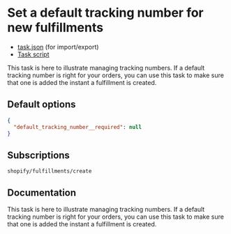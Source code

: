 # Set a default tracking number for new fulfillments

* [task.json](../../tasks/set-a-default-tracking-number-for-new-fulfillments.json) (for import/export)
* [Task script](./script.liquid)

This task is here to illustrate managing tracking numbers. If a default tracking number is right for your orders, you can use this task to make sure that one is added the instant a fulfillment is created.

## Default options

```json
{
  "default_tracking_number__required": null
}
```

## Subscriptions

```liquid
shopify/fulfillments/create
```

## Documentation

This task is here to illustrate managing tracking numbers. If a default tracking number is right for your orders, you can use this task to make sure that one is added the instant a fulfillment is created.
